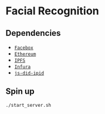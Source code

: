 # Facial Recognition

## Dependencies

- [`Facebox`](https://machinebox.io/docs/facebox)
- [`Ethereum`](https://ethereum.org/)
- [`IPFS`](https://ipfs.io/)
- [`Infura`](https://infura.io/)
- [`js-did-ipid`](https://github.com/ipfs-shipyard/js-did-ipid)

## Spin up

```bash
./start_server.sh
```
